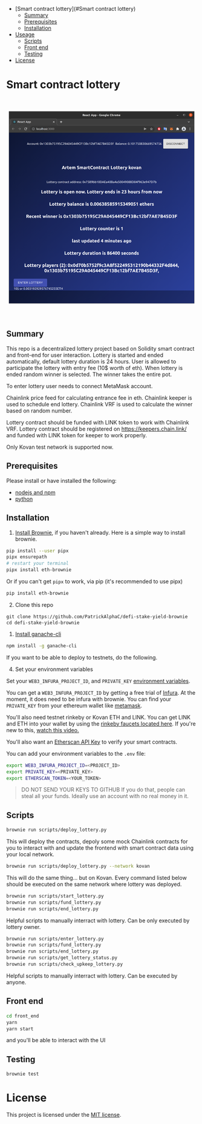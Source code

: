 - [Smart contract lottery](#Smart contract lottery)
  - [Summary](#summary)
  - [Prerequisites](#prerequisites)
  - [Installation](#installation)
- [Useage](#useage)
  - [Scripts](#scripts)
  - [Front end](#front-end)
  - [Testing](#testing)
- [License](#license)

# Smart contract lottery
<br/>
<p align="center">
<img src="./lottery-web.png" width="500" alt="Artem Lottery">
</a>
</p>
<br/>

## Summary 
This repo is a decentralized lottery project based on Solidity smart contract and front-end for user interaction.
Lottery is started and ended automatically, default lottery duration is 24 hours.
User is allowed to participate the lottery with entry fee (10$ worth of eth).
When lottery is ended random winner is selected. The winner takes the entire pot.

To enter lottery user needs to connect MetaMask account.

Chainlink price feed for calculating entrance fee in eth.
Chainlink keeper is used to schedule end lottery.
Chainlink VRF is used to calculate the winner based on random number.

Lottery contract should be funded with LINK token to work with Chainlink VRF.
Lottery contract should be registered on https://keepers.chain.link/ and funded with LINK token for keeper to work properly.

Only Kovan test network is supported now.

## Prerequisites

Please install or have installed the following:

- [nodejs and npm](https://nodejs.org/en/download/)
- [python](https://www.python.org/downloads/)
## Installation

1. [Install Brownie](https://eth-brownie.readthedocs.io/en/stable/install.html), if you haven't already. Here is a simple way to install brownie.

```bash
pip install --user pipx
pipx ensurepath
# restart your terminal
pipx install eth-brownie
```
Or if you can't get `pipx` to work, via pip (it's recommended to use pipx)
```bash
pip install eth-brownie
```

2. Clone this repo
```
git clone https://github.com/PatrickAlphaC/defi-stake-yield-brownie
cd defi-stake-yield-brownie
```

1. [Install ganache-cli](https://www.npmjs.com/package/ganache-cli)

```bash
npm install -g ganache-cli
```

If you want to be able to deploy to testnets, do the following. 

4. Set your environment variables

Set your `WEB3_INFURA_PROJECT_ID`, and `PRIVATE_KEY` [environment variables](https://www.twilio.com/blog/2017/01/how-to-set-environment-variables.html). 

You can get a `WEB3_INFURA_PROJECT_ID` by getting a free trial of [Infura](https://infura.io/). At the moment, it does need to be infura with brownie. You can find your `PRIVATE_KEY` from your ethereum wallet like [metamask](https://metamask.io/). 

You'll also need testnet rinkeby or Kovan ETH and LINK. You can get LINK and ETH into your wallet by using the [rinkeby faucets located here](https://docs.chain.link/docs/link-token-contracts#rinkeby). If you're new to this, [watch this video.](https://www.youtube.com/watch?v=P7FX_1PePX0)

You'll also want an [Etherscan API Key](https://etherscan.io/apis) to verify your smart contracts. 

You can add your environment variables to the `.env` file:
```bash
export WEB3_INFURA_PROJECT_ID=<PROJECT_ID>
export PRIVATE_KEY=<PRIVATE_KEY>
export ETHERSCAN_TOKEN=<YOUR_TOKEN>
```
> DO NOT SEND YOUR KEYS TO GITHUB
> If you do that, people can steal all your funds. Ideally use an account with no real money in it. 

## Scripts

```bash
brownie run scripts/deploy_lottery.py
```
This will deploy the contracts, depoly some mock Chainlink contracts for you to interact with and update the frontend with smart contract data using your local network.
```bash
brownie run scripts/deploy_lottery.py --network kovan
```
This will do the same thing... but on Kovan. Every command listed below should be executed on the same network where lottery was deployed.
```bash
brownie run scripts/start_lottery.py
brownie run scripts/fund_lottery.py
brownie run scripts/end_lottery.py
```
Helpful scripts to manually interract with lottery. Can be only executed by lottery owner.
```bash
brownie run scripts/enter_lottery.py
brownie run scripts/fund_lottery.py
brownie run scripts/end_lottery.py
brownie run scripts/get_lottery_status.py
brownie run scripts/check_upkeep_lottery.py
```
Helpful scripts to manually interract with lottery. Can be executed by anyone.

## Front end
```bash
cd front_end
yarn
yarn start
```
and you'll be able to interact with the UI

## Testing

```
brownie test
```

# License

This project is licensed under the [MIT license](LICENSE).
